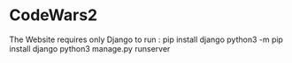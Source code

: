# CodeWars2
The Website requires only Django to run : pip install django python3 -m pip install django python3 manage.py runserver
